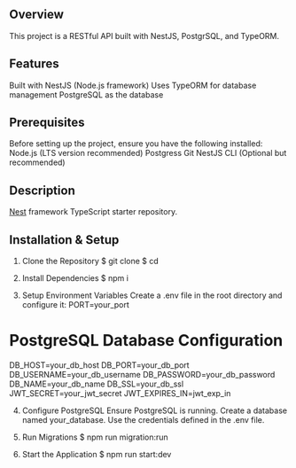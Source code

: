  ## Overview

 This project is a RESTful API built with NestJS, PostgrSQL, and TypeORM.

## Features

Built with NestJS (Node.js framework)
Uses TypeORM for database management
PostgreSQL as the database

## Prerequisites

Before setting up the project, ensure you have the following installed:
Node.js (LTS version recommended)
Postgress
Git
NestJS CLI (Optional but recommended)

## Description

[Nest](https://github.com/nestjs/nest) framework TypeScript starter repository.

## Installation & Setup

1. Clone the Repository
$ git clone <repository-url>
$ cd <project-folder>

2. Install Dependencies
$ npm i

3. Setup Environment Variables
Create a .env file in the root directory and configure it:
PORT=your_port
# PostgreSQL Database Configuration
DB_HOST=your_db_host
DB_PORT=your_db_port
DB_USERNAME=your_db_username
DB_PASSWORD=your_db_password
DB_NAME=your_db_name
DB_SSL=your_db_ssl
JWT_SECRET=your_jwt_secret
JWT_EXPIRES_IN=jwt_exp_in

4. Configure PostgreSQL
Ensure PostgreSQL is running.
Create a database named your_database.
Use the credentials defined in the .env file.

5. Run Migrations
$ npm run migration:run

6. Start the Application
$ npm run start:dev
